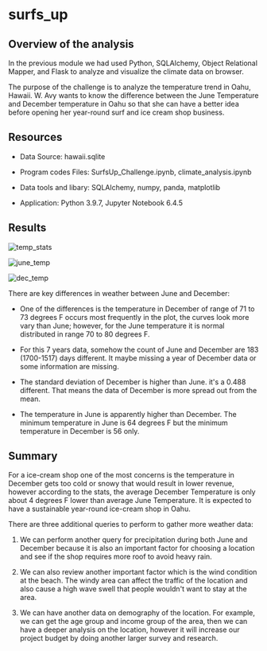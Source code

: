 # surfs_up
## Overview of the analysis

In the previous module we had used Python, SQLAlchemy, Object Relational Mapper, and Flask to analyze and visualize the climate data on browser.

The purpose of the challenge is to analyze the temperature trend in Oahu, Hawaii. W. Avy wants to know the difference between the June Temperature and December temperature in Oahu so that she can have a better idea before opening her year-round surf and ice cream shop business.

## Resources

- Data Source: hawaii.sqlite

- Program codes Files: SurfsUp_Challenge.ipynb, climate_analysis.ipynb

- Data tools and libary: SQLAlchemy, numpy, panda, matplotlib    

- Application: Python 3.9.7, Jupyter Notebook 6.4.5

## Results

![temp_stats](https://user-images.githubusercontent.com/100378319/165632296-9ea7195a-d951-484a-a0a8-f557ad82bf4b.png)

![june_temp](https://user-images.githubusercontent.com/100378319/165632325-6fbaf9cf-3b59-4c12-870e-be83576dc329.png)

![dec_temp](https://user-images.githubusercontent.com/100378319/165632330-19714e90-a10b-4405-8d85-6465047b3522.png)

There are key differences in weather between June and December:

- One of the differences is the temperature in December of range of 71 to 73 degrees F occurs most frequently in the plot, the curves look more vary than June; however, for the June temperature it is normal distributed in range 70 to 80 degrees F.  

- For this 7 years data, somehow the count of June and December are 183 (1700-1517) days different. It maybe missing a year of December data or some information are missing.

- The standard deviation of December is higher than June. it's a 0.488 different. That means the data of December is more spread out from the mean.

- The temperature in June is apparently higher than December. The minimum temperature in June is 64 degrees F but the minimum temperature in December is 56 only.


## Summary

For a ice-cream shop one of the most concerns is the temperature in December gets too cold or snowy that would result in lower revenue, however according to the stats, the average December Temperature is only about 4 degrees F lower than average June Temperature. It is expected to have a sustainable year-round ice-cream shop in Oahu.

There are three additional queries to perform to gather more weather data:

1. We can perform another query for precipitation during both June and December because it is also an important factor for choosing a location and see if the shop requires more roof to avoid heavy rain.

2. We can also review another important factor which is the wind condition at the beach. The windy area can affect the traffic of the location and also cause a high wave swell that people wouldn't want to stay at the area.

3. We can have another data on demography of the location. For example, we can get the age group and income group of the area, then we can have a deeper analysis on the location, however it will increase our project budget by doing another larger survey and research.


